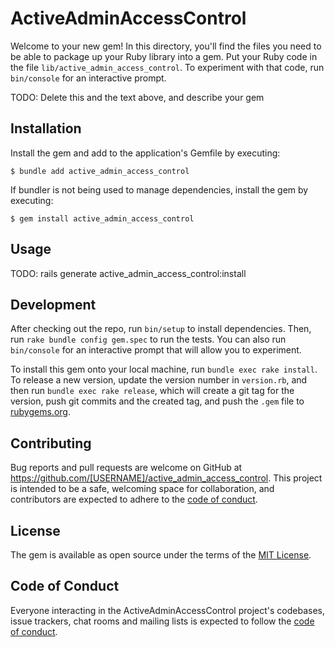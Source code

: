 # ActiveAdminAccessControl

Welcome to your new gem! In this directory, you'll find the files you need to be able to package up your Ruby library into a gem. Put your Ruby code in the file `lib/active_admin_access_control`. To experiment with that code, run `bin/console` for an interactive prompt.

TODO: Delete this and the text above, and describe your gem

## Installation

Install the gem and add to the application's Gemfile by executing:

    $ bundle add active_admin_access_control

If bundler is not being used to manage dependencies, install the gem by executing:

    $ gem install active_admin_access_control

## Usage

TODO: rails generate active_admin_access_control:install

## Development

After checking out the repo, run `bin/setup` to install dependencies. Then, run `rake bundle config gem.spec` to run the tests. You can also run `bin/console` for an interactive prompt that will allow you to experiment.

To install this gem onto your local machine, run `bundle exec rake install`. To release a new version, update the version number in `version.rb`, and then run `bundle exec rake release`, which will create a git tag for the version, push git commits and the created tag, and push the `.gem` file to [rubygems.org](https://rubygems.org).

## Contributing

Bug reports and pull requests are welcome on GitHub at https://github.com/[USERNAME]/active_admin_access_control. This project is intended to be a safe, welcoming space for collaboration, and contributors are expected to adhere to the [code of conduct](https://github.com/[USERNAME]/active_admin_access_control/blob/master/CODE_OF_CONDUCT.md).

## License

The gem is available as open source under the terms of the [MIT License](https://opensource.org/licenses/MIT).

## Code of Conduct

Everyone interacting in the ActiveAdminAccessControl project's codebases, issue trackers, chat rooms and mailing lists is expected to follow the [code of conduct](https://github.com/[USERNAME]/active_admin_access_control/blob/master/CODE_OF_CONDUCT.md).
